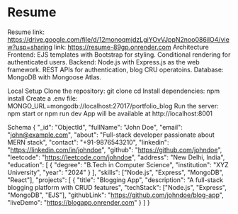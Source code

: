 # Resume
Resume link: https://drive.google.com/file/d/12monoqmjdzLgiYOvVJppN2noo086ilO4/view?usp=sharing
link: https://resume-89gp.onrender.com
Architecture
  Frontend:
  EJS templates with Bootstrap for styling.
  Conditional rendering for authenticated users.
  Backend:
  Node.js with Express.js as the web framework.
  REST APIs for authentication, blog CRU operatoins.
  Database:
  MongoDB with Mongoose Atlas.

Local Setup
  Clone the repository:
    git clone <your-repo-url>
    cd <repo-folder>
  Install dependencies:
    npm install
  Create a .env file:
    MONGO_URL=mongodb://localhost:27017/portfolio_blog
  Run the server:
    npm start or npm run dev
App will be available at http://localhost:8001

Schema
  {
    "_id": "ObjectId",
    "fullName": "John Doe",
    "email": "john@example.com",
    "about": "Full-stack developer passionate about MERN stack",
    "contact": "+91-9876543210",
    "linkedin": "https://linkedin.com/in/johndoe",
    "github": "https://github.com/johndoe",
    "leetcode": "https://leetcode.com/johndoe",
    "address": "New Delhi, India",
    "education": [
      {
        "degree": "B.Tech in Computer Science",
        "institution": "XYZ University",
        "year": "2024"
      }
    ],
    "skills": ["Node.js", "Express", "MongoDB", "React"],
    "projects": [
      {
        "title": "Blogging App",
        "description": "A full-stack blogging platform with CRUD features",
        "techStack": ["Node.js", "Express", "MongoDB", "EJS"],
        "githubLink": "https://github.com/johndoe/blog-app",
        "liveDemo": "https://blogapp.onrender.com"
      }
    ]
  }
